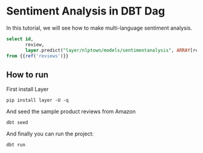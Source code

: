 # Sentiment Analysis in DBT Dag

In this tutorial, we will see how to make multi-language sentiment analysis.

```sql
select id,
       review,
       layer.predict("layer/nlptown/models/sentimentanalysis", ARRAY[review])
from {{ref('reviews')}}
```


## How to run

First install Layer

```shell
pip install layer -U -q
```

And seed the sample product reviews from Amazon
```shell
dbt seed
```

And finally you can run the project:
```shell
dbt run
```
